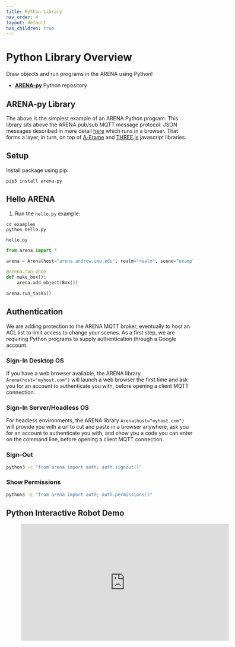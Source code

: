 ```yaml
---
title: Python Library
nav_order: 4
layout: default
has_children: true
---
```


# Python Library Overview
Draw objects and run programs in the ARENA using Python!
- [**ARENA-py**](https://github.com/conix-center/ARENA-py) Python repository

## ARENA-py Library
The above is the simplest example of an ARENA Python program. This library sits above the ARENA pub/sub MQTT
message protocol: JSON messages described in more detail [here](https://github.com/conix-center/ARENA-core) which runs in a browser.
That forms a layer, in turn, on top of [A-Frame](https://aframe.io/) and [THREE.js](http://threejs.org/) javascript libraries.

## Setup
Install package using pip:
```shell
pip3 install arena-py
```

## Hello ARENA
1. Run the `hello.py` example:
```shell
cd examples
python hello.py
```

`hello.py`
```python
from arena import *

arena = Arena(host="arena.andrew.cmu.edu", realm="realm", scene="example")

@arena.run_once
def make_box():
    arena.add_object(Box())

arena.run_tasks()
```

## Authentication
We are adding protection to the ARENA MQTT broker, eventually to host an ACL list to limit access to change your scenes. As a first step, we are requiring Python programs to supply authentication through a Google account.

### Sign-In Desktop OS
If you have a web browser available, the ARENA library `Arena(host="myhost.com")` will launch a web browser the first time and ask you for an account to authenticate you with, before opening a client MQTT connection.

### Sign-In Server/Headless OS
For headless environments, the ARENA library `Arena(host="myhost.com")` will provide you with a url to cut and paste in a browser anywhere, ask you for an account to authenticate you with, and show you a code you can enter on the command line, before opening a client MQTT connection.

### Sign-Out
```bash
python3 -c "from arena import auth; auth.signout()"
```

### Show Permissions
```bash
python3 -c "from arena import auth; auth.permissions()"
```

## Python Interactive Robot Demo
<figure class="video_container">
  <iframe width="560" height="315" src="https://www.youtube.com/embed/E7YkqZ5Hkas" frameborder="0" allow="accelerometer; autoplay; clipboard-write; encrypted-media; gyroscope; picture-in-picture" allowfullscreen></iframe>
</figure>
